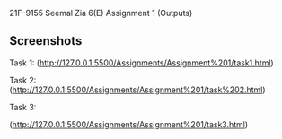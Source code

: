 21F-9155
Seemal Zia
6(E)
Assignment 1 (Outputs)
## Screenshots
Task 1:
(http://127.0.0.1:5500/Assignments/Assignment%201/task1.html)

Task 2:
(http://127.0.0.1:5500/Assignments/Assignment%201/task%202.html)

Task 3:

(http://127.0.0.1:5500/Assignments/Assignment%201/task3.html)
